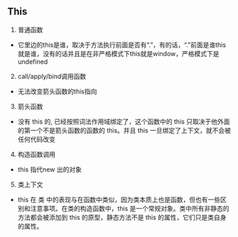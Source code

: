 ## This

1. 普通函数
  + 它里边的this是谁，取决于方法执行前面是否有“.”，有的话，“.”前面是谁this就是谁，没有的话并且是在非严格模式下this就是window，严格模式下是undefined
2. call/apply/bind调用函数
  + 无法改变箭头函数的this指向
3. 箭头函数
  + 没有 this 的, 已经按照词法作用域绑定了，这个函数中的 this 只取决于他外面的第一个不是箭头函数的函数的 this。并且 this 一旦绑定了上下文，就不会被任何代码改变
4. 构造函数调用
  + this 指代new 出的对象
5. 类上下文
  + this 在 类 中的表现与在函数中类似，因为类本质上也是函数，但也有一些区别和注意事项。在类的构造函数中，this 是一个常规对象。类中所有非静态的方法都会被添加到 this 的原型，静态方法不是 this 的属性，它们只是类自身的属性。
